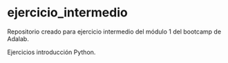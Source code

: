 # ejercicio_intermedio
Repositorio creado para ejercicio intermedio del módulo 1 del bootcamp de Adalab.

Ejercicios introducción Python.
